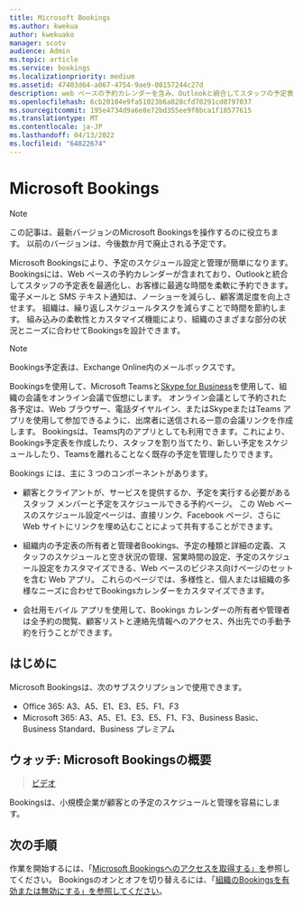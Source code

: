 ```yaml
---
title: Microsoft Bookings
ms.author: kwekua
author: kwekuako
manager: scotv
audience: Admin
ms.topic: article
ms.service: bookings
ms.localizationpriority: medium
ms.assetid: 47403d64-a067-4754-9ae9-00157244c27d
description: web ベースの予約カレンダーを含み、Outlookと統合してスタッフの予定表を最適化し、顧客が予定を予約する柔軟性を提供するMicrosoft Bookings アプリの概要。
ms.openlocfilehash: 6cb20104e9fa51023b6a828cfd70291cd0797037
ms.sourcegitcommit: 195e4734d9a6e8e72bd355ee9f8bca1f18577615
ms.translationtype: MT
ms.contentlocale: ja-JP
ms.lasthandoff: 04/13/2022
ms.locfileid: "64822674"
---
```

# <a name="microsoft-bookings"></a>Microsoft Bookings

> [!NOTE]
> この記事は、最新バージョンのMicrosoft Bookingsを操作するのに役立ちます。 以前のバージョンは、今後数か月で廃止される予定です。

Microsoft Bookingsにより、予定のスケジュール設定と管理が簡単になります。 Bookingsには、Web ベースの予約カレンダーが含まれており、Outlookと統合してスタッフの予定表を最適化し、お客様に最適な時間を柔軟に予約できます。 電子メールと SMS テキスト通知は、ノーショーを減らし、顧客満足度を向上させます。 組織は、繰り返しスケジュールタスクを減らすことで時間を節約します。 組み込みの柔軟性とカスタマイズ機能により、組織のさまざまな部分の状況とニーズに合わせてBookingsを設計できます。

> [!NOTE]
> Bookings予定表は、Exchange Online内のメールボックスです。

Bookingsを使用して、Microsoft Teamsと[Skype for Business](https://support.microsoft.com/office/overview-of-the-bookings-app-in-teams-7b8569e1-0c8a-444e-b712-d9968b05110b)を使用して、組織の会議をオンライン会議で仮想にします。 オンライン会議として予約された各予定は、Web ブラウザー、電話ダイヤルイン、またはSkypeまたはTeams アプリを使用して参加できるように、出席者に送信される一意の会議リンクを作成します。 Bookingsは、Teams内のアプリとしても利用できます。これにより、Bookings予定表を作成したり、スタッフを割り当てたり、新しい予定をスケジュールしたり、Teamsを離れることなく既存の予定を管理したりできます。

Bookings には、主に 3 つのコンポーネントがあります。

- 顧客とクライアントが、サービスを提供するか、予定を実行する必要があるスタッフ メンバーと予定をスケジュールできる予約ページ。 この Web ベースのスケジュール設定ページは、直接リンク、Facebook ページ、さらに Web サイトにリンクを埋め込むことによって共有することができます。

- 組織内の予定表の所有者と管理者Bookings、予定の種類と詳細の定義、スタッフのスケジュールと空き状況の管理、営業時間の設定、予定のスケジュール設定をカスタマイズできる、Web ベースのビジネス向けページのセットを含む Web アプリ。 これらのページでは、多様性と、個人または組織の多様なニーズに合わせてBookingsカレンダーをカスタマイズできます。

- 会社用モバイル アプリを使用して、Bookings カレンダーの所有者や管理者は全予約の閲覧、顧客リストと連絡先情報へのアクセス、外出先での手動予約を行うことができます。

## <a name="before-you-begin"></a>はじめに

Microsoft Bookingsは、次のサブスクリプションで使用できます。

- Office 365: A3、A5、E1、E3、E5、F1、F3
- Microsoft 365: A3、A5、E1、E3、E5、F1、F3、Business Basic、Business Standard、Business プレミアム

## <a name="watch-introducing-microsoft-bookings"></a>ウォッチ: Microsoft Bookingsの概要

> [ビデオ](https://www.youtube.com/watch?v=G2HOsM767Sw)

Bookingsは、小規模企業が顧客との予定のスケジュールと管理を容易にします。

## <a name="next-steps"></a>次の手順

作業を開始するには、「[Microsoft Bookingsへのアクセスを取得する」を](get-access.md)参照してください。 Bookingsのオンとオフを切り替えるには、「[組織のBookingsを有効または無効にする」を参照してください](turn-bookings-on-or-off.md)。
